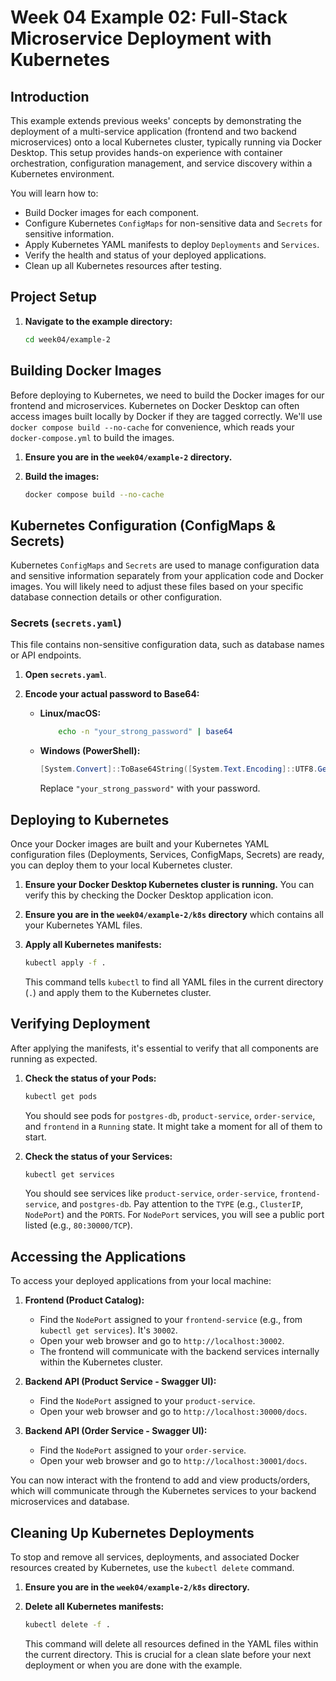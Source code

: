 # Week 04 Example 02: Full-Stack Microservice Deployment with Kubernetes

## Introduction

This example extends previous weeks' concepts by demonstrating the deployment of a multi-service application (frontend and two backend microservices) onto a local Kubernetes cluster, typically running via Docker Desktop. This setup provides hands-on experience with container orchestration, configuration management, and service discovery within a Kubernetes environment.

You will learn how to:

- Build Docker images for each component.
- Configure Kubernetes `ConfigMaps` for non-sensitive data and `Secrets` for sensitive information.
- Apply Kubernetes YAML manifests to deploy `Deployments` and `Services`.
- Verify the health and status of your deployed applications.
- Clean up all Kubernetes resources after testing.

## Project Setup

1.  **Navigate to the example directory:**
    ```bash
    cd week04/example-2
    ```

## Building Docker Images

Before deploying to Kubernetes, we need to build the Docker images for our frontend and microservices. Kubernetes on Docker Desktop can often access images built locally by Docker if they are tagged correctly. We'll use `docker compose build --no-cache` for convenience, which reads your `docker-compose.yml` to build the images.

1.  **Ensure you are in the `week04/example-2` directory.**

2.  **Build the images:**

    ```bash
    docker compose build --no-cache
    ```

## Kubernetes Configuration (ConfigMaps & Secrets)

Kubernetes `ConfigMaps` and `Secrets` are used to manage configuration data and sensitive information separately from your application code and Docker images. You will likely need to adjust these files based on your specific database connection details or other configuration.

### Secrets (`secrets.yaml`)

This file contains non-sensitive configuration data, such as database names or API endpoints.

1.  **Open `secrets.yaml`**.

2.  **Encode your actual password to Base64:**

    - **Linux/macOS:**

      ```bash
          echo -n "your_strong_password" | base64
      ```

    - **Windows (PowerShell):**

      ```powershell
      [System.Convert]::ToBase64String([System.Text.Encoding]::UTF8.GetBytes("your_strong_password"))
      ```

      Replace `"your_strong_password"` with your password.

## Deploying to Kubernetes

Once your Docker images are built and your Kubernetes YAML configuration files (Deployments, Services, ConfigMaps, Secrets) are ready, you can deploy them to your local Kubernetes cluster.

1.  **Ensure your Docker Desktop Kubernetes cluster is running.** You can verify this by checking the Docker Desktop application icon.

2.  **Ensure you are in the `week04/example-2/k8s` directory** which contains all your Kubernetes YAML files.

3.  **Apply all Kubernetes manifests:**
    ```bash
    kubectl apply -f .
    ```
    This command tells `kubectl` to find all YAML files in the current directory (`.`) and apply them to the Kubernetes cluster.

## Verifying Deployment

After applying the manifests, it's essential to verify that all components are running as expected.

1.  **Check the status of your Pods:**

    ```bash
    kubectl get pods
    ```

    You should see pods for `postgres-db`, `product-service`, `order-service`, and `frontend` in a `Running` state. It might take a moment for all of them to start.

2.  **Check the status of your Services:**

    ```bash
    kubectl get services
    ```

    You should see services like `product-service`, `order-service`, `frontend-service`, and `postgres-db`. Pay attention to the `TYPE` (e.g., `ClusterIP`, `NodePort`) and the `PORTS`. For `NodePort` services, you will see a public port listed (e.g., `80:30000/TCP`).

## Accessing the Applications

To access your deployed applications from your local machine:

1.  **Frontend (Product Catalog):**

    - Find the `NodePort` assigned to your `frontend-service` (e.g., from `kubectl get services`). It's `30002`.
    - Open your web browser and go to `http://localhost:30002`.
    - The frontend will communicate with the backend services internally within the Kubernetes cluster.

2.  **Backend API (Product Service - Swagger UI):**

    - Find the `NodePort` assigned to your `product-service`.
    - Open your web browser and go to `http://localhost:30000/docs`.

3.  **Backend API (Order Service - Swagger UI):**
    - Find the `NodePort` assigned to your `order-service`.
    - Open your web browser and go to `http://localhost:30001/docs`.

You can now interact with the frontend to add and view products/orders, which will communicate through the Kubernetes services to your backend microservices and database.

## Cleaning Up Kubernetes Deployments

To stop and remove all services, deployments, and associated Docker resources created by Kubernetes, use the `kubectl delete` command.

1.  **Ensure you are in the `week04/example-2/k8s` directory.**

2.  **Delete all Kubernetes manifests:**
    ```bash
    kubectl delete -f .
    ```
    This command will delete all resources defined in the YAML files within the current directory. This is crucial for a clean slate before your next deployment or when you are done with the example.
